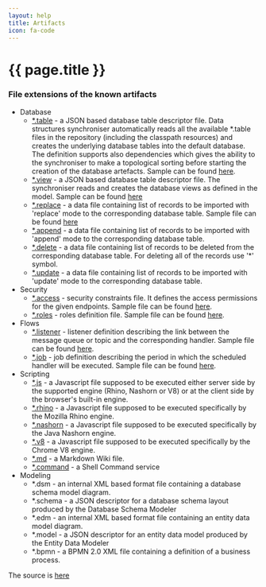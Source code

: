 ```yaml
---
layout: help
title: Artifacts
icon: fa-code
---
```


{{ page.title }}
===


### File extensions of the known artifacts

- Database
  - [*.table](https://github.com/eclipse/dirigible/tree/master/modules/database-data-structures) - a JSON based database table descriptor file. Data structures synchroniser automatically reads all the available *.table files in the repository (including the classpath resources) and creates the underlying database tables into the default database. The definition supports also dependencies which gives the ability to the synchroniser to make a topological sorting before starting the creation of the database artefacts. Sample can be found [here](https://github.com/eclipse/dirigible/blob/master/modules/database-data-structures/src/test/resources/orders.table).
  - [*.view](https://github.com/eclipse/dirigible/tree/master/modules/database-data-structures) - a JSON based database table descriptor file. The synchroniser reads and creates the database views as defined in the model. Sample can be found [here](https://github.com/eclipse/dirigible/blob/master/modules/database-data-structures/src/test/resources/orders.view)
  - [*.replace](https://github.com/eclipse/dirigible/tree/master/modules/database-data-structures) - a data file containing list of records to be imported with 'replace' mode to the corresponding database table. Sample file can be found [here](https://github.com/eclipse/dirigible/blob/master/modules/database-data-structures/src/test/resources/orders.replace)
  - [*.append](https://github.com/eclipse/dirigible/tree/master/modules/database-data-structures) - a data file containing list of records to be imported with 'append' mode to the corresponding database table.
  - [*.delete](https://github.com/eclipse/dirigible/tree/master/modules/database-data-structures) - a data file containing list of records to be deleted from the corresponding database table. For deleting all of the records use '*' symbol.
  - [*.update](https://github.com/eclipse/dirigible/tree/master/modules/database-data-structures) - a data file containing list of records to be imported with 'update' mode to the corresponding database table.
- Security
  - [*.access](https://github.com/eclipse/dirigible/tree/master/modules/core/core-security) - security constraints file. It defines the access permissions for the given endpoints. Sample file can be found [here](https://github.com/eclipse/dirigible/blob/master/modules/core/core-security/src/test/resources/access/test.access).
  - [*.roles](https://github.com/eclipse/dirigible/tree/master/modules/core/core-security) - roles definition file. Sample file can be found [here](https://github.com/eclipse/dirigible/blob/master/modules/core/core-security/src/test/resources/access/test.roles).
- Flows
  - [*.listener](https://github.com/eclipse/dirigible/tree/master/modules/engines/engine-listener) - listener definition describing the link between the message queue or topic and the corresponding handler. Sample file can be found [here](https://github.com/eclipse/dirigible/blob/master/modules/engines/engine-listener/src/test/resources/control/control.listener).
  - [*.job](https://github.com/eclipse/dirigible/tree/master/modules/engines/engine-job) - job definition describing the period in which the scheduled handler will be executed. Sample file can be found [here](https://github.com/eclipse/dirigible/blob/master/modules/engines/engine-job/src/test/resources/control/control.job).
- Scripting
  - [*.js](https://github.com/eclipse/dirigible/tree/master/modules/engines/engine-js) - a Javascript file supposed to be executed either server side by the supported engine (Rhino, Nashorn or V8) or at the client side by the browser's built-in engine.
  - [*.rhino](https://github.com/eclipse/dirigible/tree/master/modules/engines/engine-js-rhino) - a Javascript file supposed to be executed specifically by the Mozilla Rhino engine.
  - [*.nashorn](https://github.com/eclipse/dirigible/tree/master/modules/engines/engine-js-nashorn) - a Javascript file supposed to be executed specifically by the Java Nashorn engine.
  - [*.v8](https://github.com/eclipse/dirigible/tree/master/modules/engines/engine-js-v8) - a Javascript file supposed to be executed specifically by the Chrome V8 engine.
  - [*.md](https://github.com/eclipse/dirigible/tree/master/modules/engines/engine-wiki) - a Markdown Wiki file.
  - [*.command](https://github.com/eclipse/dirigible/tree/master/modules/engines/engine-command) - a Shell Command service
- Modeling
  - *.dsm - an internal XML based format file containing a database schema model diagram.
  - *.schema - a JSON descriptor for a database schema layout produced by the Database Schema Modeler 
  - *.edm - an internal XML based format file containing an entity data model diagram.
  - *.model - a JSON descriptor for an entity data model produced by the Entity Data Modeler
  - *.bpmn - a BPMN 2.0 XML file containing a definition of a business process.
  
The source is [here](https://github.com/eclipse/dirigible/wiki/artefacts-v3-list)
